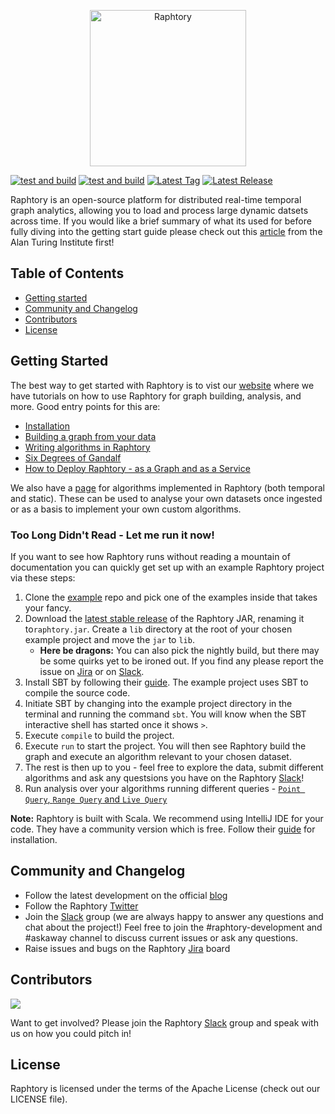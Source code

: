 <p align="center">
  <img src="https://user-images.githubusercontent.com/6665739/130641943-fa7fcdb8-a0e7-4aa4-863f-3df61b5de775.png" alt="Raphtory" height="250"/>
</p>

[![test and build](https://github.com/Raphtory/Raphtory/actions/workflows/test_and_build.yml/badge.svg?branch=master&event=push)](https://github.com/Raphtory/Raphtory/actions/workflows/test_and_build.yml?query=branch%3Amaster+event%3Apush++)
[![test and build](https://github.com/Raphtory/Raphtory/actions/workflows/test_and_build.yml/badge.svg?event=schedule)](https://github.com/Raphtory/Raphtory/actions/workflows/test_and_build.yml?query=event%3Aschedule++)
[![Latest Tag](https://img.shields.io/github/v/tag/Raphtory/Raphtory?include_prereleases&sort=semver&color=brightgreen)](https://github.com/Raphtory/Raphtory/tags)
[![Latest Release](https://img.shields.io/github/v/release/Raphtory/Raphtory?color=brightgreen&include_prereleases&sort=semver)](https://github.com/Raphtory/Raphtory/releases)

Raphtory is an open-source platform for distributed real-time temporal graph analytics, allowing you to load and process large dynamic datsets across time. If you would like a brief summary of what its used for before fully diving into the getting start guide please check out this [article](https://www.turing.ac.uk/blog/just-add-time-dizzying-potential-dynamic-graphs) from the Alan Turing Institute first!

## Table of Contents
- [Getting started](#getting-started)
- [Community and Changelog](#community-and-changelog)
- [Contributors](#contributors)
- [License](#license)

## Getting Started
The best way to get started with Raphtory is to vist our [website](https://raphtory.github.io/) where we have tutorials on how to use Raphtory for graph building, analysis, and more. Good entry points for this are:

- [Installation](https://raphtory.github.io/documentation/install)
- [Building a graph from your data](https://raphtory.github.io/documentation/sprouter)
- [Writing algorithms in Raphtory](https://raphtory.github.io/documentation/analysis-explained)
- [Six Degrees of Gandalf](https://raphtory.github.io/documentation/analysis-qs)
- [How to Deploy Raphtory - as a Graph and as a Service](https://raphtory.github.io/documentation/deployment)

We also have a [page](https://raphtory.github.io/algorithms/) for algorithms implemented in Raphtory (both temporal and static). These can be used to analyse your own datasets once ingested or as a basis to implement your own custom algorithms.


### Too Long Didn't Read - Let me run it now!
If you want to see how Raphtory runs without reading a mountain of documentation you can quickly get set up with an example Raphtory project via these steps:

1. Clone the [example](https://github.com/Raphtory/Examples) repo and pick one of the examples inside that takes your fancy. 
2. Download the [latest stable release](https://github.com/Raphtory/Raphtory/releases) of the Raphtory JAR, renaming it to`raphtory.jar`. Create a `lib` directory at the root of your chosen example project and move the `jar` to `lib`.
   * **Here be dragons:** You can also pick the nightly build, but there may be some quirks yet to be ironed out. If you find any please report the issue on [Jira](https://raphtory.atlassian.net/jira/software/projects/RAPH/issues/) or on [Slack](https://join.slack.com/t/raphtory/shared_invite/zt-xbebws9j-VgPIFRleJFJBwmpf81tvxA).
3. Install SBT by following their [guide](https://www.scala-sbt.org/1.x/docs/Setup.html). The example project uses SBT to compile the source code. 
4. Initiate SBT by changing into the example project directory in the terminal and running the command `sbt`. You will know when the SBT interactive shell has started once it shows `>`.
5. Execute `compile` to build the project. 
6. Execute `run` to start the project. You will then see Raphtory build the graph and execute an algorithm relevant to your chosen dataset.
7. The rest is then up to you - feel free to explore the data, submit different algorithms and ask any questsions you have on the Raphtory [Slack](https://join.slack.com/t/raphtory/shared_invite/zt-xbebws9j-VgPIFRleJFJBwmpf81tvxA)!   
8. Run analysis over your algorithms running different queries - [`Point Query`, `Range Query` and `Live Query`](https://raphtory.github.io/documentation/analysis-qs)

**Note:** Raphtory is built with Scala. We recommend using IntelliJ IDE for your code. They have a community version which is free. Follow their [guide](https://www.jetbrains.com/idea/download/#section=windows) for installation.


## Community and Changelog  

- Follow the latest development on the official [blog](https://raphtory.github.io/blog/)
- Follow the Raphtory [Twitter](https://twitter.com/raphtory)
- Join the [Slack](https://join.slack.com/t/raphtory/shared_invite/zt-xbebws9j-VgPIFRleJFJBwmpf81tvxA) group (we are always happy to answer any questions and chat about the project!) Feel free to join the #raphtory-development and #askaway channel to discuss current issues or ask any questions.
- Raise issues and bugs on the Raphtory [Jira](https://raphtory.atlassian.net/jira/software/projects/RAPH/issues/) board 

## Contributors

<a href="https://github.com/raphtory/raphtory/graphs/contributors"><img src="https://contrib.rocks/image?repo=raphtory/raphtory"/></a>

Want to get involved? Please join the Raphtory [Slack](https://join.slack.com/t/raphtory/shared_invite/zt-xbebws9j-VgPIFRleJFJBwmpf81tvxA) group and speak with us on how you could pitch in!

## License  

Raphtory is licensed under the terms of the Apache License (check out our LICENSE file).



